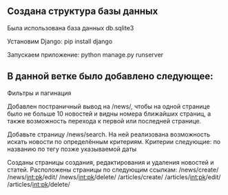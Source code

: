 ## Создана структура базы данных
Была использована база данных db.sqlite3

Установим Django:
pip install django

Запускаем приложение:
python manage.py runserver

## В данной ветке было добавлено следующее:
Фильтры и пагинация

Добавлен постраничный вывод на /news/, чтобы на одной странице было не больше 10 новостей и видны номера ближайших страниц, 
а также возможность перехода к первой или последней странице.

Добавьте страницу /news/search. На ней реализована возможность искать новости по определённым критериям. Критерии следующие:
по названию
по тегу
позже указываемой даты

Созданы страницы создания, редактирования и удаления новостей и статей. Расположены страницы по следующим ссылкам:
/news/create/
/news/<int:pk>/edit/
/news/<int:pk>/delete/
/articles/create/
/articles/<int:pk>/edit/
/articles/<int:pk>/delete/
